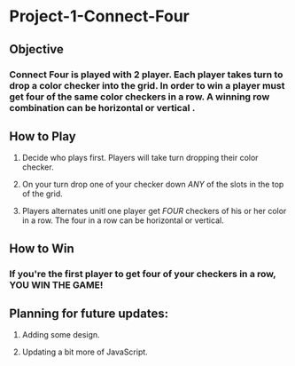 # Project-1-Connect-Four


## Objective 

### Connect Four is played with 2 player. Each player takes turn to drop a color checker into the grid. In order to win a player must get four of the same color checkers in a row. A winning row combination can be horizontal or vertical .


## How to Play

1. Decide who plays first. Players will take turn dropping their color checker.

2. On your turn drop one of your checker down *ANY* of the slots in the top of the grid.

3. Players alternates unitl one player get *FOUR* checkers of his or her color in a row. The four in a row can be horizontal or vertical.

## How to Win


### If you're the first player to get four of your checkers in a row, **YOU WIN THE GAME!** 


## Planning for future updates:

1. Adding some design.

2. Updating a bit more of JavaScript.


